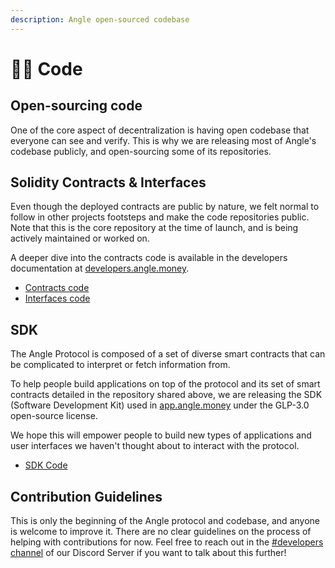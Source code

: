 ```yaml
---
description: Angle open-sourced codebase
---
```


# 🧑‍💻 Code

## Open-sourcing code

One of the core aspect of decentralization is having open codebase that everyone can see and verify. This is why we are releasing most of Angle's codebase publicly, and open-sourcing some of its repositories.

## Solidity Contracts & Interfaces

Even though the deployed contracts are public by nature, we felt normal to follow in other projects footsteps and make the code repositories public. Note that this is the core repository at the time of launch, and is being actively maintained or worked on.

A deeper dive into the contracts code is available in the developers documentation at [developers.angle.money](https://developers.angle.money).

- [Contracts code](https://github.com/AngleProtocol/angle-core)
- [Interfaces code](https://github.com/AngleProtocol/angle-interfaces)

## SDK

The Angle Protocol is composed of a set of diverse smart contracts that can be complicated to interpret or fetch information from.

To help people build applications on top of the protocol and its set of smart contracts detailed in the repository shared above, we are releasing the SDK (Software Development Kit) used in [app.angle.money](https://app.angle.money) under the GLP-3.0 open-source license.

We hope this will empower people to build new types of applications and user interfaces we haven't thought about to interact with the protocol.

- [SDK Code](https://github.com/AngleProtocol/angle-sdk)

## Contribution Guidelines

This is only the beginning of the Angle protocol and codebase, and anyone is welcome to improve it. There are no clear guidelines on the process of helping with contributions for now. Feel free to reach out in the [#developers channel](https://discord.gg/HcRB8QMeKU) of our Discord Server if you want to talk about this further!
